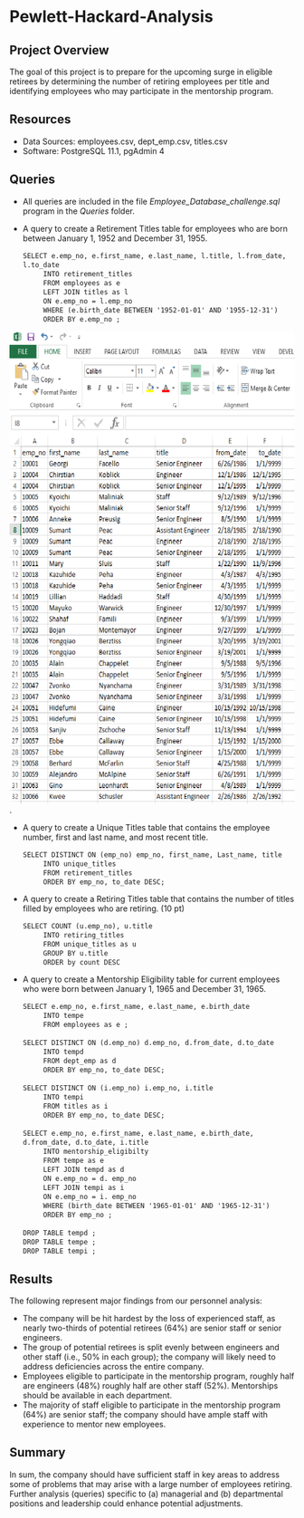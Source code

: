 # Pewlett-Hackard-Analysis

## Project Overview
The goal of this project is to prepare for the upcoming surge in eligible retirees by determining the number of retiring employees per title and identifying employees who may participate in the mentorship program. 

## Resources
* Data Sources: employees.csv, dept_emp.csv, titles.csv
* Software: PostgreSQL 11.1, pgAdmin 4

## Queries
* All queries are included in the file *Employee_Database_challenge.sql* program in the *Queries* folder. 

* A query to create a Retirement Titles table for employees who are born between January 1, 1952 and December 31, 1955.  
 
      SELECT e.emp_no, e.first_name, e.last_name, l.title, l.from_date, l.to_date
           INTO retirement_titles
           FROM employees as e
           LEFT JOIN titles as l
           ON e.emp_no = l.emp_no 
           WHERE (e.birth_date BETWEEN '1952-01-01' AND '1955-12-31')
           ORDER BY e.emp_no ;    

![Retirement Titles](/Data/retirement_titles.png).

* A query to create a Unique Titles table that contains the employee number, first and last name, and most recent title.

      SELECT DISTINCT ON (emp_no) emp_no, first_name, Last_name, title
           INTO unique_titles
           FROM retirement_titles
           ORDER BY emp_no, to_date DESC;
           
* A query to create a Retiring Titles table that contains the number of titles filled by employees who are retiring. (10 pt)

      SELECT COUNT (u.emp_no), u.title
           INTO retiring_titles
           FROM unique_titles as u
           GROUP BY u.title 
           ORDER by count DESC

* A query to create a Mentorship Eligibility table for current employees who were born between January 1, 1965 and December 31, 1965.

      SELECT e.emp_no, e.first_name, e.last_name, e.birth_date
           INTO tempe
           FROM employees as e ;

      SELECT DISTINCT ON (d.emp_no) d.emp_no, d.from_date, d.to_date 
           INTO tempd
           FROM dept_emp as d   
           ORDER BY emp_no, to_date DESC;

      SELECT DISTINCT ON (i.emp_no) i.emp_no, i.title
           INTO tempi
           FROM titles as i
           ORDER BY emp_no, to_date DESC; 

      SELECT e.emp_no, e.first_name, e.last_name, e.birth_date, d.from_date, d.to_date, i.title 
           INTO mentorship_eligibilty
           FROM tempe as e 
           LEFT JOIN tempd as d 
           ON e.emp_no = d. emp_no 
           LEFT JOIN tempi as i
           ON e.emp_no = i. emp_no 
           WHERE (birth_date BETWEEN '1965-01-01' AND '1965-12-31')   
           ORDER BY emp_no ;

      DROP TABLE tempd ;
      DROP TABLE tempe ;
      DROP TABLE tempi ;
      
## Results 
The following represent major findings from our personnel analysis:

* The company will be hit hardest by the loss of experienced staff, as nearly two-thirds of potential retirees (64%) are senior staff or senior engineers.
* The group of potential retirees is split evenly between engineers and other staff (i.e., 50% in each group); the company will likely need to address deficiencies across the entire company.
* Employees eligible to participate in the mentorship program, roughly half are engineers (48%) roughly half are other staff (52%). Mentorships should be available in each department.  
* The majority of staff eligible to participate in the mentorship program (64%) are senior staff; the company should have ample staff with experience to mentor new employees.

## Summary
In sum, the company should have sufficient staff in key areas to address some of problems that may arise with a large number of employees retiring. Further analysis (queries) specific to (a) managerial and (b) departmental positions and leadership could enhance potential adjustments.  
